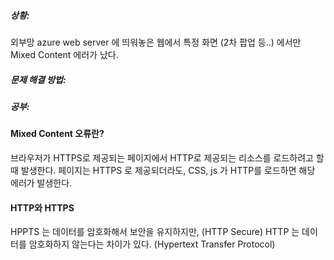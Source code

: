 ##### 상황:

외부망 azure web server 에 띄워놓은 웹에서
특정 화면 (2차 팝업 등..) 에서만 Mixed Content 에러가 났다.


##### 문제 해결 방법:



##### 공부:
#### Mixed Content 오류란?
브라우저가 HTTPS로 제공되는 페이지에서 HTTP로 제공되는 리소스를 로드하려고 할 때 발생한다.
페이지는 HTTPS 로 제공되더라도, CSS, js 가 HTTP를 로드하면 해당 에러가 발생한다.


#### HTTP와 HTTPS
HPPTS 는 데이터를 암호화해서 보안을 유지하지만,
(HTTP Secure)
HTTP  는 데이터를 암호화하지 않는다는 차이가 있다.
(Hypertext Transfer Protocol)
